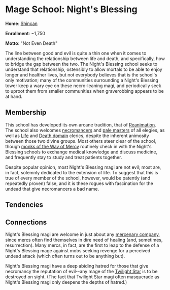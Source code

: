 # Mage School: Night's Blessing
**Home**: [Shincan](../../Cities/Shincan.md)

**Enrollment**: ~1,750

**Motto**: "Not Even Death"

The line between good and evil is quite a thin one when it comes to understanding the relationship between life and death, and specifically, how to bridge the gap between the two. The Night's Blessing school seeks to understand that relationship, ostensibly to allow mortals to be able to enjoy longer and healther lives, but not everybody believes that is the school's only motivation; many of the communities surrounding a Night's Blessing tower keep a wary eye on these necro-leaning magi, and periodically seek to uproot them from smaller communities when graverobbing appears to be at hand.

## Membership
This school has developed its own arcane tradition, that of [Reanimation](../../Classes/Wizard/Reanimation.md). The school also welcomes [necromancers](../../Classes/Wizard/Necromancy.md) and [pale masters](../../Classes/PaleMaster/index.md) of all elegies, as well as [Life](../../Classes/Cleric/Life.md) and [Death domain](../../Classes/Cleric/Death.md) clerics, despite the inherent animosity between those two divine groups. Most others steer clear of the school, though [monks of the Way of Mercy](../../Classes/Monk/Mercy.md) routinely check in with the Night's Blessing schools to exchange medical knowledge and discuss medicine, and frequently stay to study and treat patients together.

Despite popular opinion, most Night's Blessing magi are not evil; most are, in fact, solemnly dedicated to the extension of life. To suggest that this is true of every member of the school, however, would be patently (and repeatedly proven) false, and it is these rogues with fascination for the undead that give necromancers a bad name.

## Tendencies

## Connections
Night's Blessing magi are welcome in just about any [mercenary company](../../Organizations/MercCompanies/index.md), since mercs often find themselves in dire need of healing (and, sometimes, resurrection). Many mercs, in fact, are the first to leap to the defense of a Night's Blessing mage against mobs seeking revenge for a perceived undead attack (which often turns out to be anything but).

Night's Blessing magi have a deep abiding hatred for those that give necromancy the reputation of evil--any mage of the [Twilight Star](TwilightStar.md) is to be destroyed on sight. (The fact that Twilight Star magi often masquerade as Night's Blessing magi only deepens the depths of hatred.)

